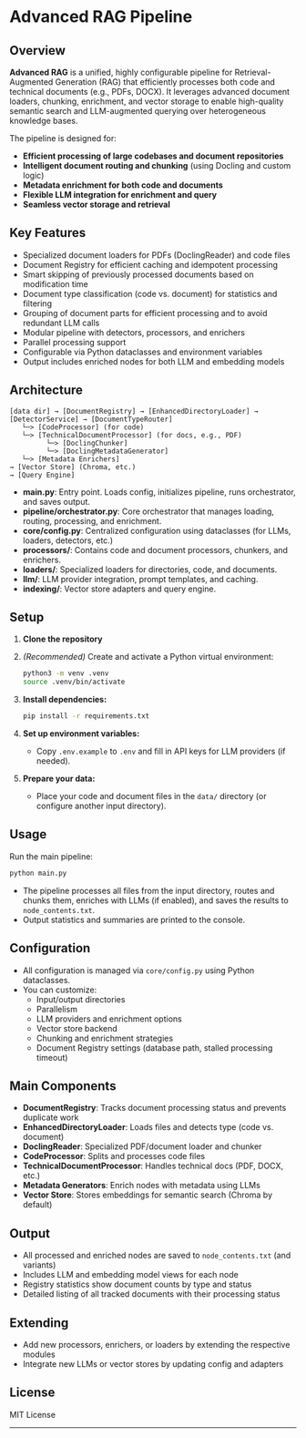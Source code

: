 # Advanced RAG Pipeline

## Overview

**Advanced RAG** is a unified, highly configurable pipeline for Retrieval-Augmented Generation (RAG) that efficiently processes both code and technical documents (e.g., PDFs, DOCX). It leverages advanced document loaders, chunking, enrichment, and vector storage to enable high-quality semantic search and LLM-augmented querying over heterogeneous knowledge bases.

The pipeline is designed for:
- **Efficient processing of large codebases and document repositories**
- **Intelligent document routing and chunking** (using Docling and custom logic)
- **Metadata enrichment for both code and documents**
- **Flexible LLM integration for enrichment and query**
- **Seamless vector storage and retrieval**

## Key Features
- Specialized document loaders for PDFs (DoclingReader) and code files
- Document Registry for efficient caching and idempotent processing
- Smart skipping of previously processed documents based on modification time
- Document type classification (code vs. document) for statistics and filtering
- Grouping of document parts for efficient processing and to avoid redundant LLM calls
- Modular pipeline with detectors, processors, and enrichers
- Parallel processing support
- Configurable via Python dataclasses and environment variables
- Output includes enriched nodes for both LLM and embedding models

## Architecture

```
[data dir] → [DocumentRegistry] → [EnhancedDirectoryLoader] → [DetectorService] → [DocumentTypeRouter]
   └─> [CodeProcessor] (for code)
   └─> [TechnicalDocumentProcessor] (for docs, e.g., PDF)
         └─> [DoclingChunker]
         └─> [DoclingMetadataGenerator]
   └─> [Metadata Enrichers]
→ [Vector Store] (Chroma, etc.)
→ [Query Engine]
```

- **main.py**: Entry point. Loads config, initializes pipeline, runs orchestrator, and saves output.
- **pipeline/orchestrator.py**: Core orchestrator that manages loading, routing, processing, and enrichment.
- **core/config.py**: Centralized configuration using dataclasses (for LLMs, loaders, detectors, etc.)
- **processors/**: Contains code and document processors, chunkers, and enrichers.
- **loaders/**: Specialized loaders for directories, code, and documents.
- **llm/**: LLM provider integration, prompt templates, and caching.
- **indexing/**: Vector store adapters and query engine.

## Setup

1. **Clone the repository**
2. *(Recommended)* Create and activate a Python virtual environment:
   ```bash
   python3 -m venv .venv
   source .venv/bin/activate
   ```
3. **Install dependencies:**
   ```bash
   pip install -r requirements.txt
   ```
4. **Set up environment variables:**
   - Copy `.env.example` to `.env` and fill in API keys for LLM providers (if needed).

5. **Prepare your data:**
   - Place your code and document files in the `data/` directory (or configure another input directory).

## Usage

Run the main pipeline:
```bash
python main.py
```

- The pipeline processes all files from the input directory, routes and chunks them, enriches with LLMs (if enabled), and saves the results to `node_contents.txt`.
- Output statistics and summaries are printed to the console.

## Configuration

- All configuration is managed via `core/config.py` using Python dataclasses.
- You can customize:
  - Input/output directories
  - Parallelism
  - LLM providers and enrichment options
  - Vector store backend
  - Chunking and enrichment strategies
  - Document Registry settings (database path, stalled processing timeout)

## Main Components
- **DocumentRegistry**: Tracks document processing status and prevents duplicate work
- **EnhancedDirectoryLoader**: Loads files and detects type (code vs. document)
- **DoclingReader**: Specialized PDF/document loader and chunker
- **CodeProcessor**: Splits and processes code files
- **TechnicalDocumentProcessor**: Handles technical docs (PDF, DOCX, etc.)
- **Metadata Generators**: Enrich nodes with metadata using LLMs
- **Vector Store**: Stores embeddings for semantic search (Chroma by default)

## Output
- All processed and enriched nodes are saved to `node_contents.txt` (and variants)
- Includes LLM and embedding model views for each node
- Registry statistics show document counts by type and status
- Detailed listing of all tracked documents with their processing status

## Extending
- Add new processors, enrichers, or loaders by extending the respective modules
- Integrate new LLMs or vector stores by updating config and adapters

## License
MIT License

---
